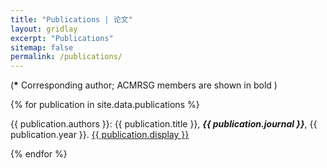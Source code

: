 ```yaml
---
title: "Publications | 论文"
layout: gridlay
excerpt: "Publications"
sitemap: false
permalink: /publications/
---
```


<p></p>

(<b>*</b> Corresponding author; ACMRSG members are shown in bold )

<p></p>

{% for publication in site.data.publications %}

{{ publication.authors }}: {{ publication.title }}, <b><em>{{  publication.journal }}</em></b>, {{ publication.year }}. <a href="{{ publication.url }}">{{ publication.display }}</a>
<br /> 

{% endfor %}
